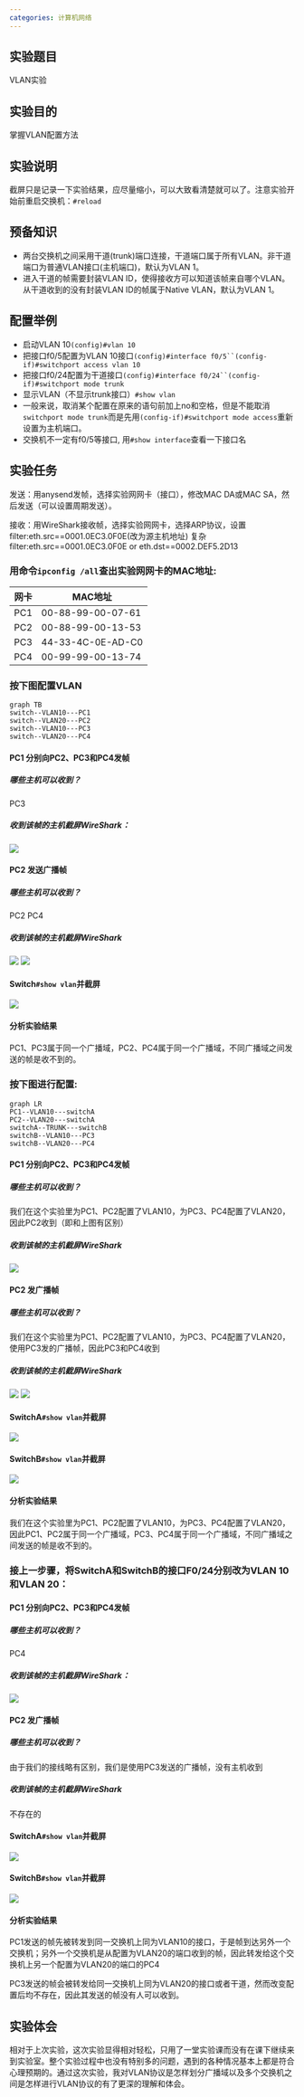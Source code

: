 ```yaml
---
categories: 计算机网络
---
```

## 实验题目
VLAN实验
## 实验目的
掌握VLAN配置方法
## 实验说明
截屏只是记录一下实验结果，应尽量缩小，可以大致看清楚就可以了。注意实验开始前重启交换机：`#reload`
## 预备知识
- 两台交换机之间采用干道(trunk)端口连接，干道端口属于所有VLAN。非干道端口为普通VLAN接口(主机端口)，默认为VLAN 1。
- 进入干道的帧需要封装VLAN ID，使得接收方可以知道该帧来自哪个VLAN。从干道收到的没有封装VLAN ID的帧属于Native VLAN，默认为VLAN 1。

## 配置举例
- 启动VLAN 10`(config)#vlan 10`
- 把接口f0/5配置为VLAN 10接口`(config)#interface f0/5``(config-if)#switchport access vlan 10`
- 把接口f0/24配置为干道接口`(config)#interface f0/24``(config-if)#switchport mode trunk`
- 显示VLAN（不显示trunk接口）`#show vlan`
- 一般来说，取消某个配置在原来的语句前加上no和空格，但是不能取消`switchport mode trunk`而是先用`(config-if)#switchport mode access`重新设置为主机端口。
- 交换机不一定有f0/5等接口, 用`#show interface`查看一下接口名

## 实验任务
发送：用anysend发帧，选择实验网网卡（接口），修改MAC DA或MAC SA，然后发送（可以设置周期发送）。

接收：用WireShark接收帧，选择实验网网卡，选择ARP协议，设置filter:eth.src==0001.0EC3.0F0E(改为源主机地址)
复杂filter:eth.src==0001.0EC3.0F0E or eth.dst==0002.DEF5.2D13
### 用命令`ipconfig /all`查出实验网网卡的MAC地址:

|网卡|MAC地址|
|-|-|
|PC1|00-88-99-00-07-61|
|PC2|00-88-99-00-13-53|
|PC3|44-33-4C-0E-AD-C0|
|PC4|00-99-99-00-13-74|

### 按下图配置VLAN
```mermaid
graph TB
switch--VLAN10---PC1
switch--VLAN20---PC2
switch--VLAN10---PC3
switch--VLAN20---PC4
```
#### PC1 分别向PC2、PC3和PC4发帧
##### 哪些主机可以收到？
PC3
##### 收到该帧的主机截屏WireShark：
![](/public/image/2019-05-04-1.jpg)
#### PC2 发送广播帧
##### 哪些主机可以收到？
PC2 PC4
##### 收到该帧的主机截屏WireShark
![](/public/image/2019-05-04-2.jpg)
![](/public/image/2019-05-04-3.jpg)
#### Switch`#show vlan`并截屏
![](/public/image/2019-05-04-9.jpg)
#### 分析实验结果
PC1、PC3属于同一个广播域，PC2、PC4属于同一个广播域，不同广播域之间发送的帧是收不到的。
### 按下图进行配置:
```mermaid
graph LR
PC1--VLAN10---switchA
PC2--VLAN20---switchA
switchA--TRUNK---switchB
switchB--VLAN10---PC3
switchB--VLAN20---PC4
```
#### PC1 分别向PC2、PC3和PC4发帧
##### 哪些主机可以收到？
我们在这个实验里为PC1、PC2配置了VLAN10，为PC3、PC4配置了VLAN20，因此PC2收到（即和上图有区别）
##### 收到该帧的主机截屏WireShark
![](/public/image/2019-05-04-4.jpg)
#### PC2 发广播帧
##### 哪些主机可以收到？
我们在这个实验里为PC1、PC2配置了VLAN10，为PC3、PC4配置了VLAN20，使用PC3发的广播帧，因此PC3和PC4收到
##### 收到该帧的主机截屏WireShark
![](/public/image/2019-05-04-5.jpg)
![](/public/image/2019-05-04-6.jpg)
#### SwitchA`#show vlan`并截屏
![](/public/image/2019-05-04-7.jpg)
#### SwitchB`#show vlan`并截屏
![](/public/image/2019-05-04-8.jpg)
#### 分析实验结果
我们在这个实验里为PC1、PC2配置了VLAN10，为PC3、PC4配置了VLAN20，因此PC1、PC2属于同一个广播域，PC3、PC4属于同一个广播域，不同广播域之间发送的帧是收不到的。
### 接上一步骤，将SwitchA和SwitchB的接口F0/24分别改为VLAN 10和VLAN 20：
#### PC1 分别向PC2、PC3和PC4发帧
##### 哪些主机可以收到？
PC4
##### 收到该帧的主机截屏WireShark：
![](/public/image/2019-05-04-10.jpg)
#### PC2 发广播帧
##### 哪些主机可以收到？
由于我们的接线略有区别，我们是使用PC3发送的广播帧，没有主机收到
##### 收到该帧的主机截屏WireShark
不存在的
#### SwitchA`#show vlan`并截屏
![](/public/image/2019-05-04-11.jpg)
#### SwitchB`#show vlan`并截屏
![](/public/image/2019-05-04-12.jpg)
#### 分析实验结果
PC1发送的帧先被转发到同一交换机上同为VLAN10的接口，于是帧到达另外一个交换机；另外一个交换机是从配置为VLAN20的端口收到的帧，因此转发给这个交换机上另一个配置为VLAN20的端口的PC4

PC3发送的帧会被转发给同一交换机上同为VLAN20的接口或者干道，然而改变配置后均不存在，因此其发送的帧没有人可以收到。
## 实验体会
相对于上次实验，这次实验显得相对轻松，只用了一堂实验课而没有在课下继续来到实验室。整个实验过程中也没有特别多的问题，遇到的各种情况基本上都是符合心理预期的。通过这次实验，我对VLAN协议是怎样划分广播域以及多个交换机之间是怎样进行VLAN协议的有了更深的理解和体会。
